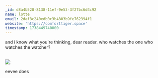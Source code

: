 ```yaml
---
_id: d8a4b520-8138-11ef-9e53-3f27bc6d4c92
name: lotte
email: 2daf8c240edb0c3b4803b9fe762394f1
website: 'https://comforttiger.space'
timestamp: 1738449740000
---
```


and i know what you're thinking, dear reader. who watches the one who watches the watcher?

<br />

<img src="/images/740.webp" />

<br />

eevee does